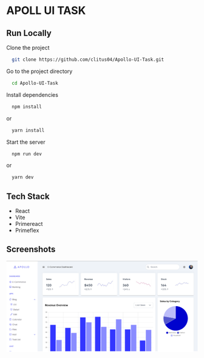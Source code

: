 # APOLL UI TASK

## Run Locally

Clone the project

```bash
  git clone https://github.com/clitus04/Apollo-UI-Task.git
```

Go to the project directory

```bash
  cd Apollo-UI-Task
```

Install dependencies

```bash
  npm install
```

or

```bash
  yarn install
```

Start the server

```bash
  npm run dev
```

or

```bash
  yarn dev
```

## Tech Stack

- React
- Vite
- Primereact
- Primeflex

## Screenshots

![Project Screenshot](/src/assets/Screenshot.png?raw=true "Screenshot")
